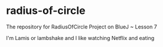 # radius-of-circle
The repository for RadiusOfCircle Project on BlueJ ~ Lesson 7

I'm Lamis or lambshake and I like watching Netflix and eating
